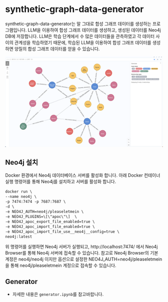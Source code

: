 # synthetic-graph-data-generator
synthetic-graph-data-generator는 말 그대로 합성 그래프 데이터를 생성하는 프로그램입니다.
LLM을 이용하여 합성 그래프 데이터를 생성하고, 생성된 데이터를 Neo4j DB에 저장합니다. LLM은 학습 단계에서 수 많은 데이터들을 관측하였고
각 데이터 사이의 관계성을 학습하였기 때문에, 학습된 LLM을 이용하여 합성 그래프 데이터를 생성하면 양질의 합성 그래프 데이터를 얻을 수 있습니다.

<!-- Image -->
![image](img/example.png)

## Neo4j 설치
Docker 환경에서 Neo4j 데이터베이스 서버를 활성화 합니다. 
아래 Docker 컨테이너 실행 명령어를 통해 Neo4j를 설치하고 서버를 활성화 합니다. 
```
docker run \
--name neo4j \
-p 7474:7474 -p 7687:7687 \
-d \
-e NEO4J_AUTH=neo4j/pleaseletmein \
-e NEO4J_PLUGINS=\[\"apoc\"\]  \
-e NEO4J_apoc_export_file_enabled=true \
-e NEO4J_apoc_import_file_enabled=true \
-e NEO4J_apoc_import_file_use__neo4j__config=true \
neo4j:latest
```
위 명령어를 실행하면 Neo4j 서버가 실행되고, http://localhost:7474/ 에서 Neo4j Browser를 통해 Neo4j 서버에 접속할 수 있습니다.
참고로 Neo4j Browser의 기본 계정은 neo4j/neo4j 이지만 옵션으로 설정한 NEO4J_AUTH=neo4j/pleaseletmein 을 통해 neo4j/pleaseletmein 계정으로 접속할 수 있습니다.

## Generator
- 자세한 내용은 `generator.ipynb`를 참고바랍니다.